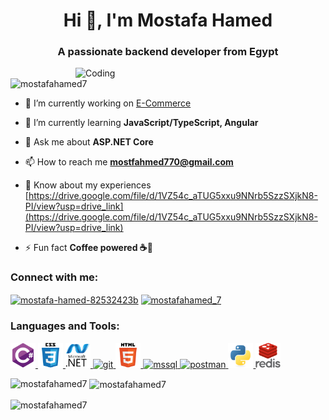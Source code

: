 <h1 align="center">Hi 👋, I'm Mostafa Hamed</h1>
<h3 align="center">A passionate backend developer from Egypt</h3>
<img align="right" alt="Coding" width="400" src="https://cdn.dribbble.com/users/1162077/screenshots/3848914/programmer.gif">


<p align="left"> <img src="https://komarev.com/ghpvc/?username=mostafahamed7&label=Profile%20views&color=0e75b6&style=flat" alt="mostafahamed7" /> </p>

- 🔭 I’m currently working on [E-Commerce](https://github.com/mostafahamed7/E-Commerce)

- 🌱 I’m currently learning **JavaScript/TypeScript, Angular**

- 💬 Ask me about **ASP.NET Core**

- 📫 How to reach me **mostfahmed770@gmail.com**

- 📄 Know about my experiences [https://drive.google.com/file/d/1VZ54c_aTUG5xxu9NNrb5SzzSXjkN8-PI/view?usp=drive_link](https://drive.google.com/file/d/1VZ54c_aTUG5xxu9NNrb5SzzSXjkN8-PI/view?usp=drive_link)

- ⚡ Fun fact **Coffee powered ☕💪**

<h3 align="left">Connect with me:</h3>
<p align="left">
<a href="https://linkedin.com/in/mostafa-hamed-82532423b" target="blank"><img align="center" src="https://raw.githubusercontent.com/rahuldkjain/github-profile-readme-generator/master/src/images/icons/Social/linked-in-alt.svg" alt="mostafa-hamed-82532423b" height="30" width="40" /></a>
<a href="https://instagram.com/mostafahamed_7" target="blank"><img align="center" src="https://raw.githubusercontent.com/rahuldkjain/github-profile-readme-generator/master/src/images/icons/Social/instagram.svg" alt="mostafahamed_7" height="30" width="40" /></a>
</p>

<h3 align="left">Languages and Tools:</h3>
<p align="left"> <a href="https://www.w3schools.com/cs/" target="_blank" rel="noreferrer"> <img src="https://raw.githubusercontent.com/devicons/devicon/master/icons/csharp/csharp-original.svg" alt="csharp" width="40" height="40"/> </a> <a href="https://www.w3schools.com/css/" target="_blank" rel="noreferrer"> <img src="https://raw.githubusercontent.com/devicons/devicon/master/icons/css3/css3-original-wordmark.svg" alt="css3" width="40" height="40"/> </a> <a href="https://dotnet.microsoft.com/" target="_blank" rel="noreferrer"> <img src="https://raw.githubusercontent.com/devicons/devicon/master/icons/dot-net/dot-net-original-wordmark.svg" alt="dotnet" width="40" height="40"/> </a> <a href="https://git-scm.com/" target="_blank" rel="noreferrer"> <img src="https://www.vectorlogo.zone/logos/git-scm/git-scm-icon.svg" alt="git" width="40" height="40"/> </a> <a href="https://www.w3.org/html/" target="_blank" rel="noreferrer"> <img src="https://raw.githubusercontent.com/devicons/devicon/master/icons/html5/html5-original-wordmark.svg" alt="html5" width="40" height="40"/> </a> <a href="https://www.microsoft.com/en-us/sql-server" target="_blank" rel="noreferrer"> <img src="https://www.svgrepo.com/show/303229/microsoft-sql-server-logo.svg" alt="mssql" width="40" height="40"/> </a> <a href="https://postman.com" target="_blank" rel="noreferrer"> <img src="https://www.vectorlogo.zone/logos/getpostman/getpostman-icon.svg" alt="postman" width="40" height="40"/> </a> <a href="https://www.python.org" target="_blank" rel="noreferrer"> <img src="https://raw.githubusercontent.com/devicons/devicon/master/icons/python/python-original.svg" alt="python" width="40" height="40"/> </a> <a href="https://redis.io" target="_blank" rel="noreferrer"> <img src="https://raw.githubusercontent.com/devicons/devicon/master/icons/redis/redis-original-wordmark.svg" alt="redis" width="40" height="40"/> </a> </p>

<p><img align="left" src="https://github-readme-stats.vercel.app/api/top-langs?username=mostafahamed7&show_icons=true&locale=en&layout=compact" alt="mostafahamed7" /></p>

<p>&nbsp;<img align="center" src="https://github-readme-stats.vercel.app/api?username=mostafahamed7&show_icons=true&locale=en" alt="mostafahamed7" /></p>

<p><img align="center" src="https://github-readme-streak-stats.herokuapp.com/?user=mostafahamed7&" alt="mostafahamed7" /></p>
